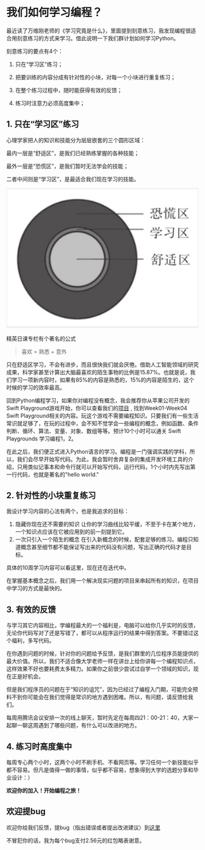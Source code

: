 # 我们如何学习编程？

最近读了万维刚老师的《学习究竟是什么》，里面提到刻意练习，我发现编程很适合用刻意练习的方式来学习。借此说明一下我们群计划如何学习Python。

刻意练习的要点有4个：

1. 只在“学习区”练习；

2. 把要训练的内容分成有针对性的小块，对每一个小块进行重复练习；

3. 在整个练习过程中，随时能获得有效的反馈；

4. 练习时注意力必须高度集中；

   

## 1. 只在“学习区”练习
心理学家把人的知识和技能分为层层嵌套的三个圆形区域：

最内一层是“舒适区”，是我们已经熟练掌握的各种技能；

最外一层是“恐慌区”，是我们暂时无法学会的技能；

二者中间则是“学习区”，是最适合我们现在学习的技能。

![学习区](./images/learn_area.jpg)



精英日课专栏有个著名的公式

> 喜欢 = 熟悉 + 意外



只在舒适区学习，不会有进步，而且很快我们就会厌倦。借助人工智能领域的研究成果，科学家甚至计算出大脑最喜欢的陌生事物的比例是15.87%。也就是说，我们学习一项新内容时，如果有85%的内容是熟悉的，15%的内容是陌生的，这个时候的学习的效率最高。

回到Python编程学习，如果你对编程没有概念，我会推荐你从苹果公司开发的Swift Playground游戏开始，你可以查看我们的[项目](https://github.com/lanjing99/20HoursPython) , 找到Week01-Week04 Swift Playground相关的内容。玩这个游戏不需要编程知识。只要我们有一些生活常识就足够了，在玩的过程中，会不知不觉学会一些编程的概念，例如函数、条件判断、循环、算法、变量、对象、数组等等。预计10个小时可以通关 Swift Playgrounds 学习编程1，2。

在此之后，我们便正式进入Python语言的学习。编程是一门强调实践的学科，所以，我们会尽早开始写代码。为此，我会暂时舍弃复杂的集成开发环境工具的介绍，只用类似记事本和命令行就可以开始写代码，运行代码，1个小时内先写出第一行代码，也就是著名的"hello world."



## 2. 针对性的小块重复练习
我设计学习内容的心法有两个，也是我追求的目标：
1. 隐藏你现在还不需要的知识
    让你的学习曲线比较平缓，不至于卡在某个地方，一个知识点应该在它被应用到的前一刻提到它。
2. 一次只引入一个陌生的概念
   在引入新概念的时候，配套足够的练习。编程只知道概念甚至细节都不能保证写出来的代码没有问题，写出正确的代码才是目标。

具体的10周学习内容可以看这里，现在还在迭代中。

在掌握基本概念之后，我们用一个解决现实问题的项目来串起所有的知识，在项目中学习的方式是最快的。



## 3. 有效的反馈
与学习其它内容相比，学编程最大的一个福利是，电脑可以给你几乎实时的反馈，无论你代码写对了还是写错了，都可以从程序运行的结果中得到答案。不要错过这个福利，多写代码。

在你遇到问题的时候，针对你的问题给予反馈，是我们群里的几位程序员能提供的最大价值。所以，我们不适合像大学老师一样在讲台上给你讲每一个编程知识点，这样效果不好也要耗费太多精力。如果你之前很少尝试过自学一个领域的知识，现在正是好机会。

但是我们程序员的问题在于“知识的诅咒”，因为已经过了编程入门期，可能完全预料不到你可能会在我们觉得是常识的地方遇到困难。所以，有问题，请反馈给我们。

每周用腾讯会议安排一次的线上聊天，暂时先定在每周四21：00-21：40，大家一起聊一聊这周遇到了哪些问题，有什么可以改进的地方。




## 4. 练习时高度集中
每周专心两个小时，这两个小时不刷手机、不看网页等。学习任何一个新技能似乎都不容易。但凡是值得一做的事情，似乎都不容易，想象得到大学的选题分享和毕业设计：）



**欢迎你的加入！开始编程之旅！**

## 欢迎提bug

欢迎你给我们反馈，提bug（指出错误或者提出改进建议）到[这里](https://github.com/lanjing99/20HoursPython/issues/2) 

不冒犯你的话，我为每个bug支付2.56元的红包略表谢意。